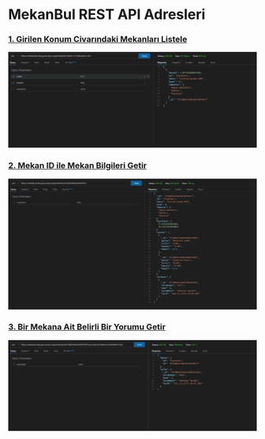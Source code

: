 # MekanBul REST API Adresleri

### [1. Girilen Konum Civarındaki Mekanları Listele](https://mekanbul5.aliuygural.repl.co/api/mekanlar?enlem=37.7&boylam=30.5)
![1](/resimler/konum.PNG)

### [2. Mekan ID ile Mekan Bilgileri Getir](https://mekanbul5.aliuygural.repl.co/api/mekanlar/637d082fefb6c0ef39970fc7)
![2](/resimler/mekanlar.PNG)

### [3. Bir Mekana Ait Belirli Bir Yorumu Getir](https://mekanbul5.aliuygural.repl.co/api/mekanlar/637d082fefb6c0ef39970fc7/yorumlar/637d083a7e1b6fc8963d72a8)
![3](/resimler/yorumlar.PNG)
